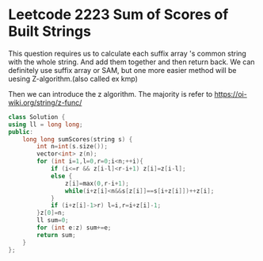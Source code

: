# Leetcode 2223 Sum of Scores of Built Strings

This question requires us to calculate each suffix array 's common string with the whole string. And add them together and then return back.
We can definitely use suffix array or SAM, but one more easier method will be uesing Z-algorithm.(also called ex kmp)


Then we can introduce the z algorithm.
The majority is refer to https://oi-wiki.org/string/z-func/

```cpp
class Solution {
using ll = long long;
public:
    long long sumScores(string s) {
        int n=int(s.size());
        vector<int> z(n);
        for (int i=1,l=0,r=0;i<n;++i){
            if (i<=r && z[i-l]<r-i+1) z[i]=z[i-l];
            else {
                z[i]=max(0,r-i+1);
                while(i+z[i]<n&&s[z[i]]==s[i+z[i]])++z[i];
            }
            if (i+z[i]-1>r) l=i,r=i+z[i]-1;
        }z[0]=n;
        ll sum=0;
        for (int e:z) sum+=e;
        return sum;
    }
};
```
